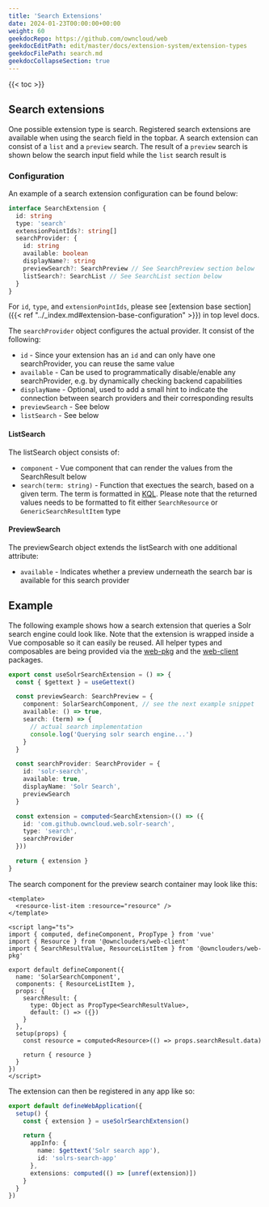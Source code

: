 ```yaml
---
title: 'Search Extensions'
date: 2024-01-23T00:00:00+00:00
weight: 60
geekdocRepo: https://github.com/owncloud/web
geekdocEditPath: edit/master/docs/extension-system/extension-types
geekdocFilePath: search.md
geekdocCollapseSection: true
---
```


{{< toc >}}

## Search extensions

One possible extension type is search. Registered search extensions are available when using the search field in the topbar. A search extension can consist of a
`list` and a `preview` search. The result of a `preview` search is shown below the search input field while the `list` search result is

### Configuration

An example of a search extension configuration can be found below:

```typescript
interface SearchExtension {
  id: string
  type: 'search'
  extensionPointIds?: string[]
  searchProvider: {
    id: string
    available: boolean
    displayName?: string
    previewSearch?: SearchPreview // See SearchPreview section below
    listSearch?: SearchList // See SearchList section below
  }
}
```

For `id`, `type`, and `extensionPointIds`, please see [extension base section]({{< ref "../_index.md#extension-base-configuration" >}}) in top level docs.

The `searchProvider` object configures the actual provider. It consist of the following:

- `id` - Since your extension has an `id` and can only have one searchProvider, you can reuse the same value
- `available` - Can be used to programmatically disable/enable any searchProvider, e.g. by dynamically checking backend capabilities
- `displayName` - Optional, used to add a small hint to indicate the connection between search providers and their corresponding results
- `previewSearch` - See below
- `listSearch` - See below

#### ListSearch

The listSearch object consists of:

- `component` - Vue component that can render the values from the SearchResult below
- `search(term: string)` - Function that exectues the search, based on a given term. The term is formatted in [KQL](https://owncloud.dev/services/search/#query-language). Please note that the returned values needs to be formatted to fit either `SearchResource` or `GenericSearchResultItem` type

#### PreviewSearch

The previewSearch object extends the listSearch with one additional attribute:

- `available` - Indicates whether a preview underneath the search bar is available for this search provider

## Example

The following example shows how a search extension that queries a Solr search engine could look like. Note that the extension is wrapped inside a Vue composable so it can easily be reused. All helper types and composables are being provided via the [web-pkg](https://github.com/owncloud/web/tree/master/packages/web-pkg) and the [web-client](https://github.com/owncloud/web/tree/master/packages/web-client) packages.

```typescript
export const useSolrSearchExtension = () => {
  const { $gettext } = useGettext()

  const previewSearch: SearchPreview = {
    component: SolarSearchComponent, // see the next example snippet
    available: () => true,
    search: (term) => {
      // actual search implementation
      console.log('Querying solr search engine...')
    }
  }

  const searchProvider: SearchProvider = {
    id: 'solr-search',
    available: true,
    displayName: 'Solr Search',
    previewSearch
  }

  const extension = computed<SearchExtension>(() => ({
    id: 'com.github.owncloud.web.solr-search',
    type: 'search',
    searchProvider
  }))

  return { extension }
}
```

The search component for the preview search container may look like this:

```Vue
<template>
  <resource-list-item :resource="resource" />
</template>

<script lang="ts">
import { computed, defineComponent, PropType } from 'vue'
import { Resource } from '@ownclouders/web-client'
import { SearchResultValue, ResourceListItem } from '@ownclouders/web-pkg'

export default defineComponent({
  name: 'SolarSearchComponent',
  components: { ResourceListItem },
  props: {
    searchResult: {
      type: Object as PropType<SearchResultValue>,
      default: () => ({})
    }
  },
  setup(props) {
    const resource = computed<Resource>(() => props.searchResult.data)

    return { resource }
  }
})
</script>

```

The extension can then be registered in any app like so:

```typescript
export default defineWebApplication({
  setup() {
    const { extension } = useSolrSearchExtension()

    return {
      appInfo: {
        name: $gettext('Solr search app'),
        id: 'solrs-search-app'
      },
      extensions: computed(() => [unref(extension)])
    }
  }
})
```
